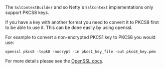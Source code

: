 The `SslContextBuilder` and so Netty´s `SslContext` implementations only support PKCS8 keys. 

If you have a key with another format you need to convert it to PKCS8 first to be able to use it. This can be done easily by using openssl. 

For example to convert a non-encrypted PKCS1 key to PKCS8 you would use:

`openssl pkcs8 -topk8 -nocrypt -in pkcs1_key_file -out pkcs8_key.pem`

For more details please see the [OpenSSL docs](https://www.openssl.org/docs/manmaster/apps/pkcs8.html).




